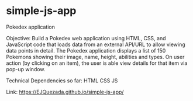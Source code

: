 # simple-js-app
Pokedex application

Objective: 
  Build a Pokedex web application using HTML, CSS, and JavaScript code that loads data from an external API/URL to allow viewing data points in detail.
  The Pokedex application displays a list of 150 Pokemons showing their image, name, height, abilities and types.
  On user action (by clicking on an item), the user is able view details for that item via pop-up window.

Technical Dependencies so far:
  HTML
  CSS
  JS
  
Link: https://EJQuezada.github.io/simple-js-app/